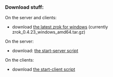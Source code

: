 ### Download stuff:

On the server and clients:
* download [the latest zrok for windows](https://github.com/openziti/zrok/releases/latest) (currently zrok_0.4.23_windows_amd64.tar.gz)

On the server:
* download: [the start-server script](https://raw.githubusercontent.com/dovholuknf/minecraft-zrok-bootstrapper/main/start-server.ps1)

On the clients:
* download [the start-client script](https://raw.githubusercontent.com/dovholuknf/minecraft-zrok-bootstrapper/main/start-client.ps1)

